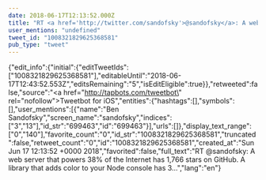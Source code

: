 ```yaml
---
date: 2018-06-17T12:13:52.000Z
title: "RT <a href='http://twitter.com/sandofsky'>@sandofsky</a>: A web server that powers 38% of the Internet has 1,766 stars on GitHub. A library that adds color to your Node console has 3…″"
user_mentions: "undefined"
tweet_id: "1008321829625368581"
pub_type: "tweet"
---
```

{"edit_info":{"initial":{"editTweetIds":["1008321829625368581"],"editableUntil":"2018-06-17T12:43:52.553Z","editsRemaining":"5","isEditEligible":true}},"retweeted":false,"source":"<a href=\"http://tapbots.com/tweetbot\" rel=\"nofollow\">Tweetbot for iΟS</a>","entities":{"hashtags":[],"symbols":[],"user_mentions":[{"name":"Ben Sandofsky","screen_name":"sandofsky","indices":["3","13"],"id_str":"699463","id":"699463"}],"urls":[]},"display_text_range":["0","140"],"favorite_count":"0","id_str":"1008321829625368581","truncated":false,"retweet_count":"0","id":"1008321829625368581","created_at":"Sun Jun 17 12:13:52 +0000 2018","favorited":false,"full_text":"RT @sandofsky: A web server that powers 38% of the Internet has 1,766 stars on GitHub. A library that adds color to your Node console has 3…","lang":"en"}

